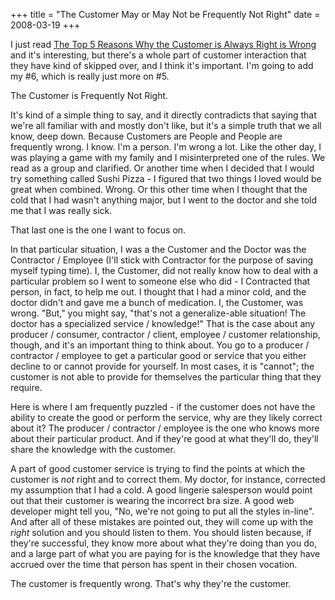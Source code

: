 +++
title = "The Customer May or May Not be Frequently Not Right"
date = 2008-03-19
+++

I just read [The Top 5 Reasons Why the Customer is Always Right is Wrong](http://positivesharing.com/2008/03/top-5-reasons-why-the-customer-is-always-right-is-wrong/) and it's interesting, but there's a whole part of customer interaction that they have kind of skipped over, and I think it's important. I'm going to add my #6, which is really just more on #5.

The Customer is Frequently Not Right.

It's kind of a simple thing to say, and it directly contradicts that saying that we're all familiar with and mostly don't like, but it's a simple truth that we all know, deep down. Because Customers are People and People are frequently wrong. I know. I'm a person. I'm wrong a lot. Like the other day, I was playing a game with my family and I misinterpreted one of the rules. We read as a group and clarified. Or another time when I decided that I would try something called Sushi Pizza - I figured that two things I loved would be great when combined. Wrong. Or this other time when I thought that the cold that I had wasn't anything major, but I went to the doctor and she told me that I was really sick.

That last one is the one I want to focus on.

In that particular situation, I was a the Customer and the Doctor was the Contractor / Employee (I'll stick with Contractor for the purpose of saving myself typing time). I, the Customer, did not really know how to deal with a particular problem so I went to someone else who did - I Contracted that person, in fact, to help me out. I thought that I had a minor cold, and the doctor didn't and gave me a bunch of medication. I, the Customer, was wrong. "But," you might say, "that's not a generalize-able situation! The doctor has a specialized service / knowledge!" That is the case about any producer / consumer, contractor / client, employee / customer relationship, though, and it's an important thing to think about. You go to a producer / contractor / employee to get a particular good or service that you either decline to or cannot provide for yourself. In most cases, it is "cannot"; the customer is not able to provide for themselves the particular thing that they require.

Here is where I am frequently puzzled - if the customer does not have the ability to create the good or perform the service, why are they likely correct about it? The producer / contractor / employee is the one who knows more about their particular product. And if they're good at what they'll do, they'll share the knowledge with the customer.

A part of good customer service is trying to find the points at which the customer is _not_ right and to correct them. My doctor, for instance, corrected my assumption that I had a cold. A good lingerie salesperson would point out that their customer is wearing the incorrect bra size. A good web developer might tell you, "No, we're not going to put all the styles in-line". And after all of these mistakes are pointed out, they will come up with the _right_ solution and you should listen to them. You should listen because, if they're successful, they know more about what they're doing than you do, and a large part of what you are paying for is the knowledge that they have accrued over the time that person has spent in their chosen vocation.

The customer is frequently wrong. That's why they're the customer.
